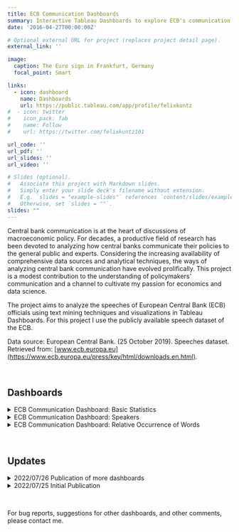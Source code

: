 ```yaml
---
title: ECB Communication Dashboards
summary: Interactive Tableau Dashboards to explore ECB's communication.
date: '2016-04-27T00:00:00Z'

# Optional external URL for project (replaces project detail page).
external_link: ''

image:
  caption: The Euro sign in Frankfurt, Germany
  focal_point: Smart

links:
  - icon: dashboard
    name: Dashboards
    url: https://public.tableau.com/app/profile/felixkuntz
#  - icon: twitter
#    icon_pack: fab
#    name: Follow
#    url: https://twitter.com/felixkuntz101

url_code: ''
url_pdf: ''
url_slides: ''
url_video: ''

# Slides (optional).
#   Associate this project with Markdown slides.
#   Simply enter your slide deck's filename without extension.
#   E.g. `slides = "example-slides"` references `content/slides/example-slides.md`.
#   Otherwise, set `slides = ""`.
slides: ""
---
```


Central bank communication is at the heart of discussions of macroeconomic policy. For decades, a productive field of research has been devoted to analyzing how central banks communicate their policies to the general public and experts. Considering the increasing availability of comprehensive data sources and analytical techniques, the ways of analyzing central bank communication have evolved prolifically. This project is a modest contribution to the understanding of policymakers' communication and a channel to cultivate my passion for economics and data science.

The project aims to analyze the speeches of European Central Bank (ECB) officials using text mining techniques and visualizations in Tableau Dashboards. For this project I use the publicly available speech dataset of the ECB. 

Data source: European Central Bank. (25 October 2019). Speeches dataset. Retrieved from: [www.ecb.europa.eu](https://www.ecb.europa.eu/press/key/html/downloads.en.html).

&nbsp;


## Dashboards

<details>
    <summary>ECB Communication Dashboard: Basic Statistics</summary>

The dashboard provides basic statistics such total number of speeches per year, total number of speeches per month of the year, average length of speeches over years, and number of speeches at day of the month. [Open in Tableau](https://public.tableau.com/views/ECBCommunicationDashboard1BasicStatistics/Dashboard2?:language=en-GB&:display_count=n&:origin=viz_share_link)

</details>

<details>
    <summary>ECB Communication Dashboard: Speakers</summary>

The dashboard examines the speakers addressing the general public and experts. Who held the most and the least speeches? Who talks the most and who is the most tersely? [Open in Tableau](https://public.tableau.com/views/ECBCommunicationDashboard2Speakers/Dashboard3?:language=en-GB&:display_count=n&:origin=viz_share_link)

</details>

<details>
    <summary>ECB Communication Dashboard: Relative Occurrence of Words</summary>

The dashboard enables to search ECB's communication for certain words. Up to 15 words can be entered in the left column and the graph shows the relative occurrence of these words for each year. The relative occurrence is calculated as the quotient of the number of occurrences of the entered words over the total number of words in the corresponding year abstracting from stop words (i.e., words without meaning). [Open in Tableau](https://public.tableau.com/views/ECBRelativeOccurrenceofWords/Dashboard1?:language=en-GB&:display_count=n&:origin=viz_share_link)

</details>

&nbsp;

## Updates

<details>
    <summary>2022/07/26 Publication of more dashboards</summary>
    
The [ECB Communication Dashboard: Basic Statistics](https://public.tableau.com/views/ECBCommunicationDashboard1BasicStatistics/Dashboard2?:language=en-GB&:display_count=n&:origin=viz_share_link) and the [ECB Communication Dashboard: Speakers](https://public.tableau.com/views/ECBCommunicationDashboard2Speakers/Dashboard3?:language=en-GB&:display_count=n&:origin=viz_share_link) were published.

</details>


<details>
    <summary>2022/07/25 Initial Publication</summary>
    
First version of [ECB Communication Dashboard: Relative Occurrence of Words](https://public.tableau.com/views/ECBRelativeOccurrenceofWords/Dashboard1?:language=en-GB&:display_count=n&:origin=viz_share_link) was published.

</details>

&nbsp;


For bug reports, suggestions for other dashboards, and other comments, please contact me. 

&nbsp;

